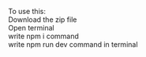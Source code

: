 To use this:
<br>
Download the zip file 
<br>
Open terminal
<br>
write npm i command 
<br>
write npm run dev command in terminal 
<br>
